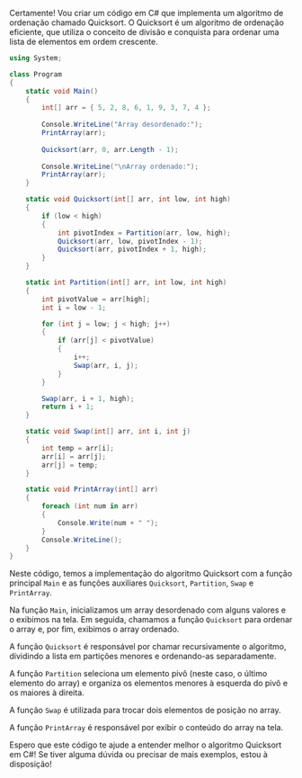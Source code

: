 Certamente! Vou criar um código em C# que implementa um algoritmo de ordenação chamado Quicksort. O Quicksort é um algoritmo de ordenação eficiente, que utiliza o conceito de divisão e conquista para ordenar uma lista de elementos em ordem crescente.

```csharp
using System;

class Program
{
    static void Main()
    {
        int[] arr = { 5, 2, 8, 6, 1, 9, 3, 7, 4 };
        
        Console.WriteLine("Array desordenado:");
        PrintArray(arr);
        
        Quicksort(arr, 0, arr.Length - 1);
        
        Console.WriteLine("\nArray ordenado:");
        PrintArray(arr);
    }

    static void Quicksort(int[] arr, int low, int high)
    {
        if (low < high)
        {
            int pivotIndex = Partition(arr, low, high);
            Quicksort(arr, low, pivotIndex - 1);
            Quicksort(arr, pivotIndex + 1, high);
        }
    }

    static int Partition(int[] arr, int low, int high)
    {
        int pivotValue = arr[high];
        int i = low - 1;

        for (int j = low; j < high; j++)
        {
            if (arr[j] < pivotValue)
            {
                i++;
                Swap(arr, i, j);
            }
        }

        Swap(arr, i + 1, high);
        return i + 1;
    }

    static void Swap(int[] arr, int i, int j)
    {
        int temp = arr[i];
        arr[i] = arr[j];
        arr[j] = temp;
    }

    static void PrintArray(int[] arr)
    {
        foreach (int num in arr)
        {
            Console.Write(num + " ");
        }
        Console.WriteLine();
    }
}
```

Neste código, temos a implementação do algoritmo Quicksort com a função principal `Main` e as funções auxiliares `Quicksort`, `Partition`, `Swap` e `PrintArray`.

Na função `Main`, inicializamos um array desordenado com alguns valores e o exibimos na tela. Em seguida, chamamos a função `Quicksort` para ordenar o array e, por fim, exibimos o array ordenado.

A função `Quicksort` é responsável por chamar recursivamente o algoritmo, dividindo a lista em partições menores e ordenando-as separadamente.

A função `Partition` seleciona um elemento pivô (neste caso, o último elemento do array) e organiza os elementos menores à esquerda do pivô e os maiores à direita.

A função `Swap` é utilizada para trocar dois elementos de posição no array.

A função `PrintArray` é responsável por exibir o conteúdo do array na tela.

Espero que este código te ajude a entender melhor o algoritmo Quicksort em C#! Se tiver alguma dúvida ou precisar de mais exemplos, estou à disposição!